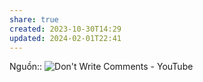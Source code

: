 ```yaml
---
share: true
created: 2023-10-30T14:29
updated: 2024-02-01T22:41
---
```


Nguồn:: ![Don't Write Comments - YouTube](https://youtu.be/Bf7vDBBOBUA?si=Bv-qy1IX8R6quJ88&t=162)